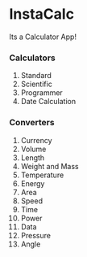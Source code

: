 # InstaCalc
Its a Calculator App!

### Calculators
1. Standard
2. Scientific
3. Programmer
4. Date Calculation

### Converters
1. Currency
2. Volume
3. Length
4. Weight and Mass
5. Temperature
6. Energy
7. Area
8. Speed
9. Time
10. Power
11. Data
12. Pressure
13. Angle
